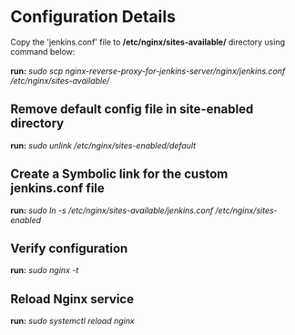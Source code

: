 # Configuration Details
Copy the 'jenkins.conf' file to **/etc/nginx/sites-available/** directory using command below: <br><br>
**run:** _sudo scp nginx-reverse-proxy-for-jenkins-server/nginx/jenkins.conf /etc/nginx/sites-available/_

## Remove default config file in site-enabled directory
**run:**  _sudo unlink /etc/nginx/sites-enabled/default_

## Create a Symbolic link for the custom jenkins.conf file
**run:** _sudo ln -s /etc/nginx/sites-available/jenkins.conf /etc/nginx/sites-enabled_

## Verify configuration
**run:** _sudo nginx -t_

## Reload Nginx service
**run:** _sudo systemctl reload nginx_
